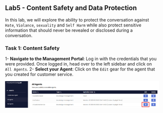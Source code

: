 ## Lab5 - Content Safety and Data Protection

In this lab, we will explore the ability to protect the conversation against `Hate`, `Violance`, `sexuality` and `Self Harm` while also protect sensitive information that should never be revealed or disclosed during a conversation. 

### Task 1: Content Safety

1- **Navigate to the Management Portal**: Log in with the credentials that you were provided. Once logged in, head over to the left sidebar and click on `All Agents`.
2- **Select your Agent**: Click on the `Edit` gear for the agent that you created for customer service.

![Edit Agent](/media/Lab5-1.jpg)
